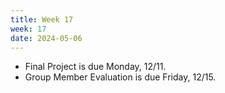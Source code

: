 ```yaml
---
title: Week 17
week: 17
date: 2024-05-06
---
```


- Final Project is due Monday, 12/11.
- Group Member Evaluation is due Friday, 12/15.